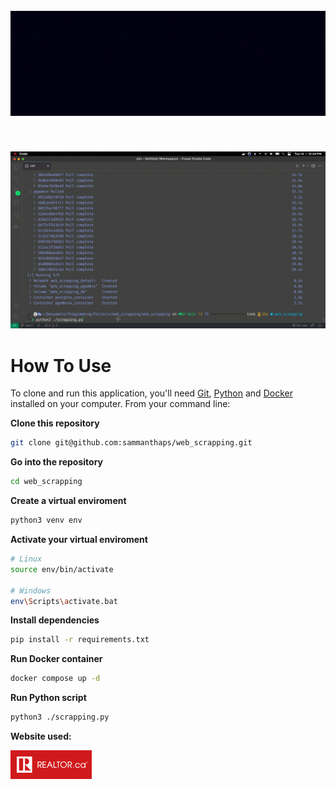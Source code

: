 <h1 align="center">
  <br />
  <a href="https://www.canva.com/design/play?category=tACFapY0WQc&referrer=banners-landing-page">
    <img
      src="./images/banner.gif"
      alt=""
      width="1000"
  /></a>
</h1>

<p align="center">
  <a href="https://www.python.org/">
    <img
      src="https://forthebadge.com/images/badges/made-with-python.svg"
      alt=""
    />
  </a>
</p>

![demo](./images/demo.gif)

# How To Use

To clone and run this application, you'll need [Git](https://git-scm.com/downloads), [Python](https://www.python.org/) and [Docker](https://docs.docker.com/get-started/08_using_compose/) installed on your computer. From your command line:

**Clone this repository**

```bash
git clone git@github.com:sammanthaps/web_scrapping.git
```

**Go into the repository**

```bash
cd web_scrapping
```

**Create a virtual enviroment**

```bash
python3 venv env
```

**Activate your virtual enviroment**

```bash
# Linux
source env/bin/activate

# Windows
env\Scripts\activate.bat
```

**Install dependencies**

```bash
pip install -r requirements.txt
```

**Run Docker container**

```bash
docker compose up -d
```

**Run Python script**

```bash
python3 ./scrapping.py
```

**Website used:**

<p align="left">
  <a href="https://www.realtor.ca/">
    <img
      src="./images/realtorca.svg"
      alt=""
      width="130"
    />
  </a>
</p>
